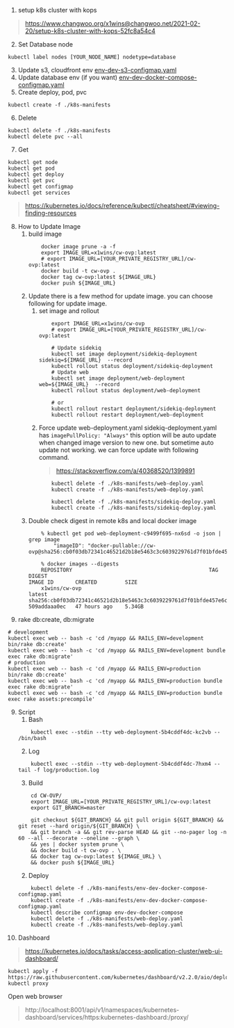 1. setup k8s cluster with kops
> https://www.changwoo.org/x1wins@changwoo.net/2021-02-20/setup-k8s-cluster-with-kops-52fc8a54c4
2. Set Database node
```
kubectl label nodes [YOUR_NODE_NAME] nodetype=database
```
3. Update s3, cloudfront env
[env-dev-s3-configmap.yaml](/k8s-manifests/env-dev-s3-configmap.yaml)
4. Update database env (if you want)
[env-dev-docker-compose-configmap.yaml](/k8s-manifests/env-dev-docker-compose-configmap.yaml)
5. Create deploy, pod, pvc 
```
kubectl create -f ./k8s-manifests
```
6. Delete
```
kubectl delete -f ./k8s-manifests
kubectl delete pvc --all
```
7. Get
```
kubectl get node
kubectl get pod
kubectl get deploy
kubectl get pvc
kubectl get configmap
kubectl get services 
```
> https://kubernetes.io/docs/reference/kubectl/cheatsheet/#viewing-finding-resources
8. How to Update Image
    1. build image
        ```
            docker image prune -a -f
            export IMAGE_URL=x1wins/cw-ovp:latest
            # export IMAGE_URL=[YOUR_PRIVATE_REGISTRY_URL]/cw-ovp:latest
            docker build -t cw-ovp .
            docker tag cw-ovp:latest ${IMAGE_URL}
            docker push ${IMAGE_URL}
        ```
    3. Update 
        there is a few method for update image. you can choose following for update image.
        1. set image and rollout
            ```
                export IMAGE_URL=x1wins/cw-ovp
                # export IMAGE_URL=[YOUR_PRIVATE_REGISTRY_URL]/cw-ovp:latest
           
                # Update sidekiq
                kubectl set image deployment/sidekiq-deployment sidekiq=${IMAGE_URL}  --record
                kubectl rollout status deployment/sidekiq-deployment
                # Update web
                kubectl set image deployment/web-deployment web=${IMAGE_URL}  --record
                kubectl rollout status deployment/web-deployment
                
                # or
                kubectl rollout restart deployment/sidekiq-deployment
                kubectl rollout restart deployment/web-deployment
            ```
        2. Force update
            web-deployment.yaml sidekiq-deployment.yaml has ```imagePullPolicy: "Always"``` this option will be auto update when changed image version to new one.
            but sometime auto update not working. we can force update with following command. 
            > https://stackoverflow.com/a/40368520/1399891
            ```
                kubectl delete -f ./k8s-manifests/web-deploy.yaml
                kubectl create -f ./k8s-manifests/web-deploy.yaml
                
                kubectl delete -f ./k8s-manifests/sidekiq-deploy.yaml
                kubectl create -f ./k8s-manifests/sidekiq-deploy.yaml
            ```
    4. Double check digest in remote k8s and local docker image
        ```
            % kubectl get pod web-deployment-c9499f695-nx6sd -o json | grep image
                "imageID": "docker-pullable://cw-ovp@sha256:cb0f03db72341c46521d2b18e5463c3c6039229761d7f01bfde457e6c8ed2e2d",
            
            % docker images --digests
            REPOSITORY                                            TAG                 DIGEST                                                                    IMAGE ID       CREATED         SIZE
            x1wins/cw-ovp                                         latest              sha256:cb0f03db72341c46521d2b18e5463c3c6039229761d7f01bfde457e6c8ed2e2d   509addaaa0ec   47 hours ago    5.34GB
        ```
8. rake db:create, db:migrate
```
# development
kubectl exec web -- bash -c 'cd /myapp && RAILS_ENV=development bin/rake db:create'
kubectl exec web -- bash -c 'cd /myapp && RAILS_ENV=development bundle exec rake db:migrate'
# production
kubectl exec web -- bash -c 'cd /myapp && RAILS_ENV=production bin/rake db:create'
kubectl exec web -- bash -c 'cd /myapp && RAILS_ENV=production bundle exec rake db:migrate'
kubectl exec web -- bash -c 'cd /myapp && RAILS_ENV=production bundle exec rake assets:precompile'
```
9. Script
    1. Bash
    ```
        kubectl exec --stdin --tty web-deployment-5b4cddf4dc-kc2vb -- /bin/bash
    ```
    2. Log
    ```
        kubectl exec --stdin --tty web-deployment-5b4cddf4dc-7hxm4 -- tail -f log/production.log
    ```
    3. Build
    ```
        cd CW-OVP/
        export IMAGE_URL=[YOUR_PRIVATE_REGISTRY_URL]/cw-ovp:latest
        export GIT_BRANCH=master
   
        git checkout ${GIT_BRANCH} && git pull origin ${GIT_BRANCH} && git reset --hard origin/${GIT_BRANCH} \
        && git branch -a && git rev-parse HEAD && git --no-pager log -n 60 --all --decorate --oneline --graph \
        && yes | docker system prune \
        && docker build -t cw-ovp . \
        && docker tag cw-ovp:latest ${IMAGE_URL} \
        && docker push ${IMAGE_URL}
    ```
    2. Deploy
    ```
        kubectl delete -f ./k8s-manifests/env-dev-docker-compose-configmap.yaml
        kubectl create -f ./k8s-manifests/env-dev-docker-compose-configmap.yaml
        kubectl describe configmap env-dev-docker-compose
        kubectl delete -f ./k8s-manifests/web-deploy.yaml
        kubectl create -f ./k8s-manifests/web-deploy.yaml
    ```
9. Dashboard
> https://kubernetes.io/docs/tasks/access-application-cluster/web-ui-dashboard/
```
kubectl apply -f https://raw.githubusercontent.com/kubernetes/dashboard/v2.2.0/aio/deploy/recommended.yaml
kubectl proxy
```
Open web browser 
> http://localhost:8001/api/v1/namespaces/kubernetes-dashboard/services/https:kubernetes-dashboard:/proxy/